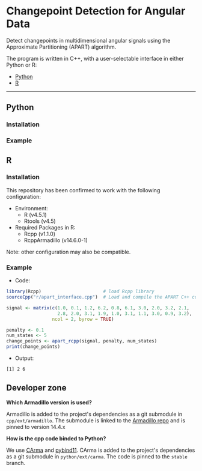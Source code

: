 # Changepoint Detection for Angular Data

Detect changepoints in multidimensional angular signals using the Approximate Partitioning (APART) algorithm.

The program is written in C++, with a user-selectable interface in either Python or R:
- [Python](#python)
- [R](#r)

---

## Python

### Installation

### Example

## R

### Installation
This repository has been confirmed to work with the following configuration:
- Environment:
  - R (v4.5.1)
  - Rtools (v4.5)
- Required Packages in R:
  - Rcpp (v1.1.0)
  - RcppArmadillo (v14.6.0-1)

Note: other configuration may also be compatible.

### Example
- Code:
```R
library(Rcpp)                       # load Rcpp library
sourceCpp("r/apart_interface.cpp")  # Load and compile the APART C++ code

signal <- matrix(c(1.0, 0.1, 1.2, 6.2, 0.8, 6.1, 3.0, 2.0, 3.2, 2.1,
                   2.8, 2.0, 3.1, 1.9, 1.0, 3.1, 1.1, 3.0, 0.9, 3.2),
                 ncol = 2, byrow = TRUE)

penalty <- 0.1
num_states <- 5
change_points <- apart_rcpp(signal, penalty, num_states)
print(change_points)
```

- Output:
```bash
[1] 2 6
```


## Developer zone

**Which Armadillo version is used?**

Armadillo is added to the project's dependencies as a git submodule in `cpp/ext/armadillo`.
The submodule is linked to the [Armadillo repo](https://gitlab.com/conradsnicta/armadillo-code) and is pinned to version 14.4.x

**How is the cpp code binded to Python?**

We use [CArma](https://github.com/RUrlus/carma) and [pybind11](https://github.com/pybind/pybind11).
CArma is added to the project's dependencies as a git submodule in `python/ext/carma`.
The code is pinned to the `stable` branch.

